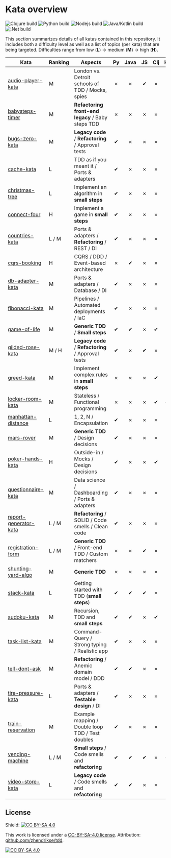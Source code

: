 # Kata overview

![Clojure build](https://img.shields.io/github/actions/workflow/status/zhendrikse/tdd/clojure.yml?label=Clojure%20katas)
![Python build](https://img.shields.io/github/actions/workflow/status/zhendrikse/tdd/python.yml?label=Python%20katas)
![Nodejs build](https://img.shields.io/github/actions/workflow/status/zhendrikse/tdd/node.js.yml?label=NodeJS%20katas)
![Java/Kotlin build](https://img.shields.io/github/actions/workflow/status/zhendrikse/tdd/gradle.yml?label=Java%2FKotlin%20katas)
![.Net build](https://img.shields.io/github/actions/workflow/status/zhendrikse/tdd/dotnet.yml?label=.NET%20katas)

This section summarizes details of all katas contained in this repository.
It includes both a difficulty level as well as a list of topics (per kata) 
that are being targeted.
Difficulties range from low (**L**) &rarr; medium (**M**) &rarr; high (**H**).
  
| Kata                                            | Ranking | Aspects                                               | Py | Java | JS | Clj | Kt | TS | C# |
| ----------------------------------------------- | ------- | ----------------------------------------------------- |:--:|:----:|:--:|:---:|:--:|:--:|:--:|
| [audio-player-kata](./audio-player-kata)        | M       | London vs. Detroit schools of TDD / Mocks, spies      | ✗  | ✗   | ✔  | ✗   | ✗  | ✗ | ✗ |
| [babysteps-timer](./babysteps-timer)            | M       | **Refactoring front-end legacy** / Baby steps TDD     | ✗  | ✗   | ✗  | ✗   | ✗  | ✔ | ✗ |
| [bugs-zero-kata](./bugs-zero-kata)              | M       | **Legacy code** / **Refactoring** / Approval tests    | ✔  | ✗   | ✗  | ✗   | ✗  | ✗ | ✗ |
| [cache-kata](./cache-kata)                      | L       | TDD as if you meant it / Ports &amp; adapters         | ✔  | ✗   | ✗  | ✗   | ✗  | ✗ | ✗ |
| [christmas-tree](./christmas-tree)              | L       | Implement an algorithm in **small steps**             | ✔  | ✗   | ✗  | ✗   | ✗  | ✗ | ✗ |
| [connect-four](./connect-four)                  | H       | Implement a game in **small steps**                   | ✔  | ✗   | ✗  | ✗   | ✗  | ✗ | ✗ |
| [countries-kata](./countries-kata)              | L / M   | Ports &amp; adapters / **Refactoring** / REST / DI    | ✔  | ✗   | ✗  | ✗   | ✗  | ✗ | ✗ |
| [cqrs-booking](./cqrs-booking)                  | H       | CQRS / DDD / Event-based architecture                 | ✗  | ✔   | ✗  | ✗   | ✗  | ✗ | ✗ |
| [db-adapter-kata](./db-adapter-kata)            | M       | Ports &amp; adapters / Database / DI                  | ✔  | ✗   | ✗  | ✗   | ✗  | ✗ | ✗ |
| [fibonacci-kata](./db-adapter-kata)             | M       | Pipelines / Automated deployments / IaC               | ✔  | ✗   | ✗  | ✗   | ✗  | ✗ | ✗ |
| [game-of-life](./game-of-life)                  | M       | **Generic TDD** / **Small steps**                     | ✔  | ✔   | ✗  | ✔   | ✗  | ✗ | ✗ |
| [gilded-rose-kata](./gilded-rose-kata)          | M / H   | **Legacy code** / **Refactoring** / Approval tests    | ✔  | ✗   | ✔  | ✗   | ✗  | ✗ | ✗ |
| [greed-kata](./greed-kata)                      | M       | Implement complex rules in **small steps**            | ✗  | ✗   | ✗  | ✔   | ✗  | ✗ | ✗ |
| [locker-room-kata](./locker-room-kata)          | M       | Stateless / Functional programming                    | ✗  | ✗   | ✗  | ✔   | ✔  | ✗ | ✗ |
| [manhattan-distance](./manhattan-distance)      | L       | 1, 2, N / Encapsulation                               | ✔  | ✗   | ✗  | ✗   | ✗  | ✗ | ✗ |
| [mars-rover](./mars-rover)                      | M       | **Generic TDD** / Design decisions                    | ✔  | ✗   | ✗  | ✗   | ✗  | ✗ | ✔ |
| [poker-hands-kata](./poker-hands-kata)          | H       | Outside-in / Mocks / Design decisions                 | ✔  | ✗   | ✗  | ✔   | ✗  | ✗ | ✗ |
| [questionnaire-kata](./questionnaire-kata)      | M       | Data science / Dashboarding / Ports &amp; adapters    | ✔  | ✗   | ✗  | ✗   | ✗  | ✗ | ✗ |
| [report-generator-kata](./report-generator-kata)| L / M   | **Refactoring** / SOLID / Code smells / Clean code    | ✔  | ✗   | ✗  | ✗   | ✗  | ✗ | ✗ |
| [registration-form](./registration-form)        | L / M   | **Generic TDD** / Front-end TDD / Custom matchers     | ✗  | ✗   | ✔  | ✗   | ✗  | ✗ | ✗ |
| [shunting-yard-algo](./shunting-yard-algo)      | M       | **Generic TDD**                                       | ✗  | ✗   | ✗  | ✗   | ✗  | ✗ | ✔ |
| [stack-kata](./stack-kata)                      | L       | Getting started with TDD (**small steps**)            | ✔  | ✔   | ✔  | ✗   | ✗  | ✔ | ✗ |
| [sudoku-kata](./sudoku-kata)                    | M       | Recursion, TDD and **small steps**                    | ✔  | ✔   | ✗  | ✔   | ✗  | ✗ | ✗ |
| [task-list-kata](./task-list-kata)              | M       | Command-Query / Strong typing / Realistic app         | ✔  | ✗   | ✗  | ✗   | ✗  | ✗ | ✗ |
| [tell-dont-ask](./tell-dont-ask)                | M       | **Refactoring** / Anemic domain model / DDD           | ✔  | ✔   | ✗  | ✗   | ✗  | ✗ | ✔ | 
| [tire-pressure-kata](./tire-pressure-kata)      | L       | Ports &amp; adapters / **Testable design** / DI       | ✔  | ✗   | ✗  | ✗   | ✗  | ✗ | ✗ | 
| [train-reservation](./train-reservation)        | M       | Example mapping / Double loop TDD / Test doubles      | ✔  | ✗   | ✗  | ✗   | ✗  | ✗ | ✔ | 
| [vending-machine](./vending-machine)            | L / M   | **Small steps** / Code smells and **refactoring**     | ✔  | ✔   | ✔  | ✗   | ✔  | ✔ | ✔ |
| [video-store-kata](./video-store-kata)          | L       | **Legacy code** / Code smells and **refactoring**     | ✔  | ✔   | ✗  | ✗   | ✗  | ✗ | ✗ |

## License
  
Shield: [![CC BY-SA 4.0][cc-by-sa-shield]][cc-by-sa]

This work is licensed under a
[CC-BY-SA-4.0 license](https://creativecommons.org/licenses/by-sa/4.0/). Attribution: [github.com/zhendrikse/tdd](https://github.com/zhendrikse/tdd).

[![CC BY-SA 4.0][cc-by-sa-image]][cc-by-sa]

[cc-by-sa]: http://creativecommons.org/licenses/by-sa/4.0/
[cc-by-sa-image]: https://licensebuttons.net/l/by-sa/4.0/88x31.png
[cc-by-sa-shield]: https://img.shields.io/badge/License-CC%20BY--SA%204.0-lightgrey.svg
  
